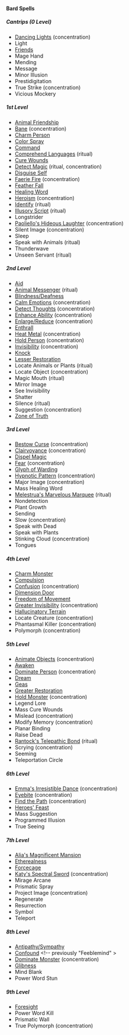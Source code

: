#### Bard Spells
<!-- Since Bards have ritual casting, all ritual spells are marked as such. -->

##### Cantrips (0 Level)

- [Dancing Lights](#Dancing_Lights_dancing_lights) (concentration)
- Light
- [Friends](#Friends_friends)
- Mage Hand
- Mending
- Message
- Minor Illusion
- Prestidigitation
- True Strike (concentration)
- Vicious Mockery

##### 1st Level

- [Animal Friendship](#Animal_Friendship_animal_friendship)
- [Bane](#Bane_bane) (concentration)
- [Charm Person](#Charm_Person_charm_person)
- [Color Spray](#Color_Spray_color_spray)
- [Command](#Command_command)
- [Comprehend Languages](#Comprehend_Languages_comprehend_languages) (ritual)
- [Cure Wounds](#Cure_Wounds_cure_wounds)
- [Detect Magic](#Detect_Magic_detect_magic) (ritual, concentration)
- [Disguise Self](#Disguise_Self_disguise_self)
- [Faerie Fire](#Faerie_Fire_faerie_fire) (concentration)
- [Feather Fall](#Feather_Fall_feather_fall)
- [Healing Word](#Healing_Word_healing_word)
- [Heroism](#Heroism_heroism) (concentration)
- [Identify](#Identify_identify) (ritual)
- [Illusory Script](#Illusory_Script_illusory_script) (ritual)
- Longstrider
- [Paoliello's Hideous Laughter](#Paoliellos_Hideous_Laughter_paoliellos_hideous_laughter) <!-- previously "Hideous Laughter" --> (concentration)
- Silent Image (concentration)
- Sleep
- Speak with Animals (ritual)
- Thunderwave
- Unseen Servant (ritual)

##### 2nd Level

- [Aid](#Aid_aid)
- [Animal Messenger](#Animal_Messenger_animal_messenger) (ritual)
- [Blindness/Deafness](#Blindness_Deafness_blindnessdeafness)
- [Calm Emotions](#Calm_Emotions_calm_emotions) (concentration)
- [Detect Thoughts](#Detect_Thoughts_detect_thoughts) (concentration)
- [Enhance Ability](#Enhance_Ability_enhance_ability) (concentration)
- [Enlarge/Reduce](#Enlarge_Reduce_enlargereduce) (concentration)
- [Enthrall](#Enthrall_enthrall)
- [Heat Metal](#Heat_Metal_heat_metal) (concentration)
- [Hold Person](#Hold_Person_hold_person) (concentration)
- [Invisibility](#Invisibility_invisibility) (concentration)
- [Knock](#Knock_knock)
- [Lesser Restoration](#Lesser_Restoration_lesser_restoration)
- Locate Animals or Plants (ritual)
- Locate Object (concentration)
- Magic Mouth (ritual)
- Mirror Image
- See Invisibility
- Shatter
- Silence (ritual)
- Suggestion (concentration)
- [Zone of Truth](#Zone_of_Truth_zone_of_truth)

##### 3rd Level

- [Bestow Curse](#Bestow_Curse_bestow_curse) (concentration)
- [Clairvoyance](#Clairvoyance_clairvoyance) (concentration)
- [Dispel Magic](#Dispel_Magic_dispel_magic)
- [Fear](#Fear_fear) (concentration)
- [Glyph of Warding](#Glyph_of_Warding_glyph_of_warding)
- [Hypnotic Pattern](#Hypnotic_Pattern_hypnotic_pattern) (concentration)
- Major Image (concentration)
- Mass Healing Word
- [Melestrua's Marvelous Marquee](#Melestruas_Marvelous_Marquee_melestruas_marvelous_marquee) <!-- previously "Tiny Hut" --> (ritual)
- Nondetection
- Plant Growth
- Sending
- Slow (concentration)
- Speak with Dead
- Speak with Plants
- Stinking Cloud (concentration)
- Tongues

##### 4th Level

- [Charm Monster](#Charm_Monster_charm_monster)
- [Compulsion](#Compulsion_compulsion)
- [Confusion](#Confusion_confusion) (concentration)
- [Dimension Door](#Dimension_Door_dimension_door)
- [Freedom of Movement](#Freedom_of_Movement_freedom_of_movement)
- [Greater Invisibility](#Greater_Invisibility_greater_invisibility) (concentration)
- [Hallucinatory Terrain](#Hallucinatory_Terrain_hallucinatory_terrain)
- Locate Creature (concentration)
- Phantasmal Killer (concentration)
- Polymorph (concentration)

##### 5th Level

- [Animate Objects](#Animate_Objects_animate_objects) (concentration)
- [Awaken](#Awaken_awaken)
- [Dominate Person](#Dominate_Person_dominate_person) (concentration)
- [Dream](#Dream)
- [Geas](#Geas_geas)
- [Greater Restoration](#Greater_Restoration_greater_restoration)
- [Hold Monster](#Hold_Monster_hold_monster) (concentration)
- Legend Lore
- Mass Cure Wounds
- Mislead (concentration)
- Modify Memory (concentration)
- Planar Binding
- Raise Dead
- [Rantock's Telepathic Bond](#Rantocks_Telepathic_Bond_rantocks_telepathic_bond) <!-- previously "Telepathic Bond" --> (ritual)
- Scrying (concentration)
- Seeming
- Teleportation Circle

##### 6th Level

- [Emma's Irresistible Dance](#Emmas_Irresistible_Dance_emmas_irresistible_dance) <!-- previously "Irresistible Dance" --> (concentration)
- [Eyebite](#Eyebite_eyebite) (concentration)
- [Find the Path](#Find_the_Path_find_the_path) (concentration)
- [Heroes' Feast](#Heroes_Feast_heroes_feast)
- Mass Suggestion
- Programmed Illusion
- True Seeing

##### 7th Level

- [Alia's Magnificent Mansion](#Alias_Magnificent_Mansion_alias_magnificent_mansion) <!-- previously "Magnificent Mansion" -->
- [Etherealness](#Etherealness_etherealness)
- [Forcecage](#Forcecage_forcecage)
- [Katy's Spectral Sword](#Katys_Spectral_Sword_katys_spectral_sword) <!-- previously "Arcane Sword" --> (concentration)
- Mirage Arcane
- Prismatic Spray
- Project Image (concentration)
- Regenerate
- Resurrection
- Symbol
- Teleport

##### 8th Level

<!-- spell-checker:words Feeblemind -->
- [Antipathy/Sympathy](#Antipathy_Sympathy_antipathysympathy)
- [Confound](#Confound_confound) <!-- previously "Feeblemind" >
- [Dominate Monster](#Dominate_Monster_dominate_monster) (concentration)
- [Glibness](#Glibness_glibness)
- Mind Blank
- Power Word Stun

##### 9th Level

- [Foresight](#Foresight_foresight)
- Power Word Kill
- Prismatic Wall
- True Polymorph (concentration)
